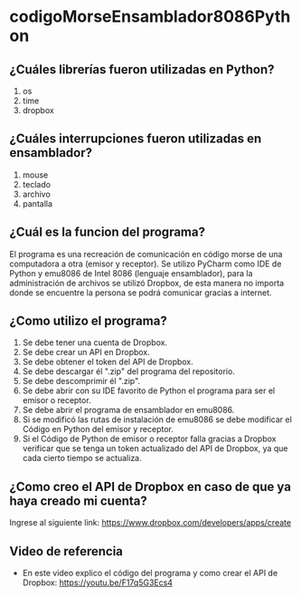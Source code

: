 # codigoMorseEnsamblador8086Python

## ¿Cuáles librerías fueron utilizadas en Python?

  1. os
  2. time
  3. dropbox

## ¿Cuáles interrupciones fueron utilizadas en ensamblador?

  1. mouse
  2. teclado
  3. archivo
  4. pantalla

## ¿Cuál es la funcion del programa?
El programa es una recreación de comunicación en código morse de una computadora a otra (emisor y receptor). Se utilizo PyCharm como IDE de Python y emu8086 de Intel 8086 (lenguaje ensamblador), para la administración de archivos se utilizó Dropbox, de esta manera no importa donde se encuentre la persona se podrá comunicar gracias a internet.

## ¿Como utilizo el programa?
1. Se debe tener una cuenta de Dropbox.
2. Se debe crear un API en Dropbox.
3. Se debe obtener el token del API de Dropbox.
4. Se debe descargar él ".zip" del programa del repositorio.
5. Se debe descomprimir él ".zip".
6. Se debe abrir con su IDE favorito de Python el programa para ser el emisor o receptor.
7. Se debe abrir el programa de ensamblador en emu8086.
8. Si se modificó las rutas de instalación de emu8086 se debe modificar el Código en Python del emisor y receptor.
9. Si el Código de Python de emisor o receptor falla gracias a Dropbox verificar que se tenga un token actualizado del API de Dropbox, ya que cada cierto tiempo se actualiza.

## ¿Como creo el API de Dropbox en caso de que ya haya creado mi cuenta?
Ingrese al siguiente link: https://www.dropbox.com/developers/apps/create

## Video de referencia
- En este video explico el código del programa y como crear el API de Dropbox:
https://youtu.be/F17q5G3Ecs4

